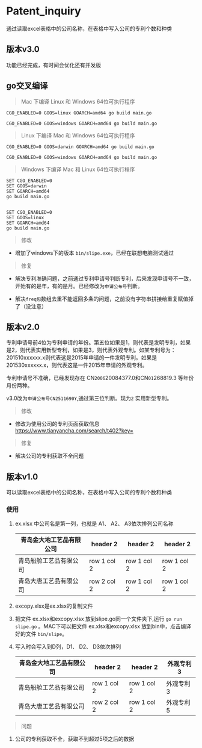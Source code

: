 # Patent_inquiry
通过读取excel表格中的公司名称，在表格中写入公司的专利个数和种类



## 版本v3.0

功能已经完成，有时间会优化还有并发版

## go交叉编译


> Mac 下编译 Linux 和 Windows 64位可执行程序

``` shell
CGO_ENABLED=0 GOOS=linux GOARCH=amd64 go build main.go

CGO_ENABLED=0 GOOS=windows GOARCH=amd64 go build main.go
```

> Linux 下编译 Mac 和 Windows 64位可执行程序


``` shell
CGO_ENABLED=0 GOOS=darwin GOARCH=amd64 go build main.go

CGO_ENABLED=0 GOOS=windows GOARCH=amd64 go build main.go
```

> Windows 下编译 Mac 和 Linux 64位可执行程序
``` shell
SET CGO_ENABLED=0
SET GOOS=darwin
SET GOARCH=amd64
go build main.go


SET CGO_ENABLED=0
SET GOOS=linux
SET GOARCH=amd64
go build main.go

```

> 修改
- 增加了windows下的版本 `bin/slipe.exe`，已经在联想电脑测试通过 

> 修复
- 解决专利准确问题，之前通过专利申请号判断专利，后来发现申请号不一致，开始有的是年，有的是月。已经修改为`申请公布号`判断。

-  解决`freq包`数组去重不能返回多条的问题，之前没有字符串拼接给重复赋值掉了（没注意）




## 版本v2.0 

专利申请号前4位为专利申请的年份。第五位如果是1，则代表是发明专利，如果是2，则代表实用新型专利，如果是3，则代表外观专利。如某专利号为：201510xxxxxx.x则代表这是2015年申请的一件发明专利。如果是201530xxxxxx.x，则代表这是一件2015年申请的外观专利。

专利申请号不准确，已经发现存在  CN`2006`20084377.0和CN`01`268819.3 等年份月份两种。

v3.0改为`申请公布号CN2511690Y`,通过第三位判断。现为`2` 实用新型专利。

> 修改

- 修改为使用公司的专利页面获取信息
  https://www.tianyancha.com/search/t402?key=

> 修复

- 解决公司的专利获取不全问题

## 版本v1.0

可以读取excel表格中的公司名称，在表格中写入公司的专利个数和种类



		

### 使用
1. ex.xlsx 中公司名是第一列，也就是 A1、 A2、 A3依次排列公司名称


    青岛金大地工艺品有限公司 | header 2| header 2| header 2
    ---|---|---|---
    青岛船舱工艺品有限公司 | row 1 col 2| row 1 col 2| row 1 col 2
    青岛大唐工艺品有限公司 | row 2 col 2| row 1 col 2| row 1 col 2

2. excopy.xlsx是ex.xlsx的复制文件

3. 把文件 ex.xlsx和excopy.xlsx 放到slipe.go同一个文件夹下,运行 `go run slipe.go` 。MAC下可以把文件 ex.xlsx和excopy.xlsx 放到bin中，点击编译好的文件 `bin/slipe`。  

4. 写入时会写入到D列，D1、 D2、 D3依次排列


    青岛金大地工艺品有限公司 | header 2| header 2| 外观专利3
    ---|---|---|---
    青岛船舱工艺品有限公司 | row 1 col 2| row 1 col 2| 外观专利3
    青岛大唐工艺品有限公司 | row 2 col 2| row 1 col 2| 外观专利5

> 问题

1. 公司的专利获取不全，获取不到超过5项之后的数据
